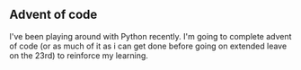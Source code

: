 ## Advent of code

I've been playing around with Python recently. I'm going to complete advent of code (or as much of it as i can get
done before going on extended leave on the 23rd) to reinforce my learning.
